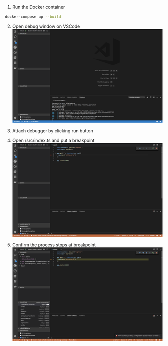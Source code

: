 
1. Run the Docker container  
```bash
docker-compose up --build
```

2. Open debug window on VSCode  
![image](/screenshots/vscode_debug_window.png)

3. Attach debugger by clicking run button

4. Open /src/index.ts and put a breakpoint  
![image](/screenshots/breakpoint.png)

5. Confirm the process stops at breakpoint  
![image](/screenshots/stops_at_breakpoint.png) 